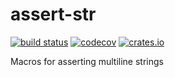 # assert-str

[![build status](https://github.com/AnderEnder/assert-str/workflows/Build/badge.svg)](https://github.com/AnderEnder/assert-str/actions)
[![codecov](https://codecov.io/gh/AnderEnder/assert-str/branch/master/graph/badge.svg)](https://codecov.io/gh/AnderEnder/assert-str)
[![crates.io](https://img.shields.io/crates/v/assert-str.svg)](https://crates.io/crates/assert-str)


Macros for asserting multiline strings

